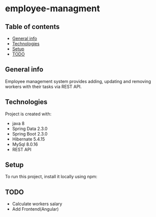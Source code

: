 # employee-managment

## Table of contents
* [General info](#general-info)
* [Technologies](#technologies)
* [Setup](#setup)
* [TODO](#todo)

## General info
Employee management system provides adding, updating and removing workers with their tasks via REST API.
	
## Technologies
Project is created with:
* java 8
* Spring Data 2.3.0
* Spring Boot 2.3.0
* Hibernate 5.4.15
* MySql 8.0.16
* REST API

	
## Setup
To run this project, install it locally using npm:



## TODO
* Calculate workers salary
* Add Frontend(Angular)
